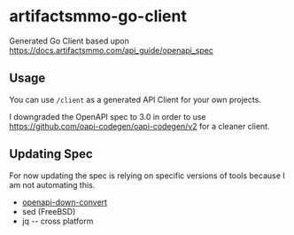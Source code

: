 # artifactsmmo-go-client

Generated Go Client based upon <https://docs.artifactsmmo.com/api_guide/openapi_spec>

## Usage

You can use `/client` as a generated API Client for your own projects.

I downgraded the OpenAPI spec to 3.0 in order to use <https://github.com/oapi-codegen/oapi-codegen/v2> for a cleaner client.

## Updating Spec

For now updating the spec is relying on specific versions of tools because I am
not automating this.

* [openapi-down-convert](https://github.com/apiture/openapi-down-convert)
* sed (FreeBSD)
* jq -- cross platform

